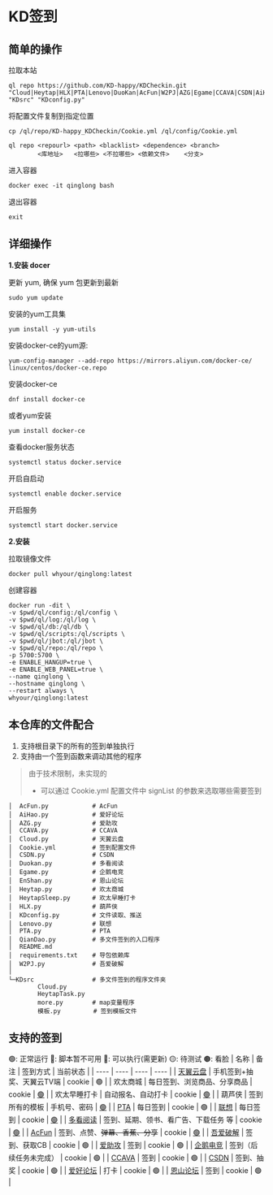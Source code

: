 # KD签到

##  简单的操作

拉取本站
```shell
ql repo https://github.com/KD-happy/KDCheckin.git "Cloud|Heytap|HLX|PTA|Lenovo|DuoKan|AcFun|W2PJ|AZG|Egame|CCAVA|CSDN|AiHao|EnShan" "KDsrc" "KDconfig.py"
```

将配置文件复制到指定位置
```shell
cp /ql/repo/KD-happy_KDCheckin/Cookie.yml /ql/config/Cookie.yml
```

```shell
ql repo <repourl> <path> <blacklist> <dependence> <branch>
        <库地址>   <拉哪些> <不拉哪些> <依赖文件>    <分支>
```

进入容器
```shell
docker exec -it qinglong bash
```

退出容器
```shell
exit
```

## 详细操作

**1.安装 docer**

更新 yum, 确保 yum 包更新到最新
``` shell
sudo yum update
```

安装的yum工具集
```shell
yum install -y yum-utils
```

安装docker-ce的yum源:
```shell
yum-config-manager --add-repo https://mirrors.aliyun.com/docker-ce/   linux/centos/docker-ce.repo
```

安装docker-ce
```shell
dnf install docker-ce
```
或者yum安装
```shell
yum install docker-ce
```

查看docker服务状态
```shell
systemctl status docker.service
```

开启自启动
```shell
systemctl enable docker.service
```

开启服务
```shell
systemctl start docker.service
```

**2.安装**

拉取镜像文件
```shell
docker pull whyour/qinglong:latest
```

创建容器
```shell
docker run -dit \
-v $pwd/ql/config:/ql/config \
-v $pwd/ql/log:/ql/log \
-v $pwd/ql/db:/ql/db \
-v $pwd/ql/scripts:/ql/scripts \
-v $pwd/ql/jbot:/ql/jbot \
-v $pwd/ql/repo:/ql/repo \
-p 5700:5700 \
-e ENABLE_HANGUP=true \
-e ENABLE_WEB_PANEL=true \
--name qinglong \
--hostname qinglong \
--restart always \
whyour/qinglong:latest
```

## 本仓库的文件配合

1. 支持根目录下的所有的签到单独执行
2. 支持由一个签到函数来调动其他的程序

> 由于技术限制，未实现的
> * 可以通过 Cookie.yml 配置文件中 signList 的参数来选取哪些需要签到
  
```
│  AcFun.py            # AcFun
│  AiHao.py            # 爱好论坛
│  AZG.py              # 爱助攻
│  CCAVA.py            # CCAVA
│  Cloud.py            # 天翼云盘
│  Cookie.yml          # 签到配置文件
│  CSDN.py             # CSDN
│  Duokan.py           # 多看阅读
│  Egame.py            # 企鹅电竞
│  EnShan.py           # 恩山论坛
│  Heytap.py           # 欢太商城
│  HeytapSleep.py      # 欢太早睡打卡
│  HLX.py              # 葫芦侠
│  KDconfig.py         # 文件读取、推送
│  Lenovo.py           # 联想
│  PTA.py              # PTA
│  QianDao.py          # 多文件签到的入口程序
│  README.md
│  requirements.txt    # 导包依赖库
│  W2PJ.py             # 吾爱破解
│  
└─KDsrc                # 多文件签到的程序文件夹
        Cloud.py
        HeytapTask.py
        more.py        # map变量程序
        模板.py         # 签到模板文件
```

## 支持的签到

🟢: 正常运行 🔴: 脚本暂不可用 🔵: 可以执行(需更新) 🟡: 待测试 🟤: 看脸
| 名称 | 备注 | 签到方式 | 当前状态 |
| ---- | ---- | ---- | ---- |
| [天翼云盘](https://cloud.189.cn/web/main/account) | 手机签到+抽奖、天翼云TV端 | cookie | 🟢️ |
| 欢太商城 | 每日签到、浏览商品、分享商品 | cookie | [🟢️](https://github.com/hwkxk/HeytapTask) |
| 欢太早睡打卡 | 自动报名、自动打卡 | cookie | [🟢️](https://github.com/Mashiro2000/HeyTapTask) |
| 葫芦侠 | 签到所有的模板 | 手机号、密码 | [🟢️](https://github.com/luck-ying01/3floor_sign) |
| [PTA](https://pintia.cn/market) | 每日签到 | cookie | 🟢️ |
| [联想](https://club.lenovo.com.cn/signlist/) | 每日签到 | cookie | [🟢](https://github.com/silence4u/lenovo_auto_signin) |
| [多看阅读](https://www.duokan.com/) | 签到、延期、领书、看广告、下载任务 等 | cookie | [🟢️](https://github.com/Oreomeow/checkinpanel/blob/master/ck_duokan.py) |
| [AcFun](https://www.acfun.cn/) | 签到、点赞、~~弹幕、香蕉、分享~~ | cookie | [🟢]([http](https://github.com/Oreomeow/checkinpanel/blob/master/ck_acfun.py)) |
| [吾爱破解](https://www.52pojie.cn/) | 签到、获取CB | cookie | 🟢️ |
| [爱助攻](https://www.aizhugong.com/) | 签到 | cookie | 🟢 |
| [企鹅电竞](https://egame.qq.com/) | 签到（后续任务未完成） | cookie | 🟢 |
| [CCAVA](https://pc.ccava.net/) | 签到 | cookie | 🟢 |
| [CSDN](https://www.csdn.net/) | 签到、抽奖 | cookie | 🟢 |
| [爱好论坛](https://www.aihao.cc/) | 打卡 | cookie | 🟢 |
| [恩山论坛](https://www.right.com.cn/forum/) | 签到 | cookie | 🟢 |